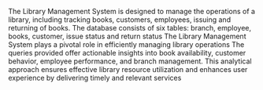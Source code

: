 The Library Management System is designed to manage the operations of a library, including tracking books, customers, employees, issuing and returning of books.
The database consists of six tables: branch, employee, books, customer, issue status and return status
The Library Management System plays a pivotal role in efficiently managing library operations
The queries provided offer actionable insights into book availability, customer behavior, employee performance, and branch management. 
This analytical approach ensures effective library resource utilization and enhances user experience by delivering timely and relevant services

